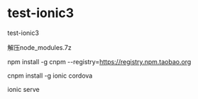 # test-ionic3
test-ionic3

解压node_modules.7z

npm install -g cnpm --registry=https://registry.npm.taobao.org

cnpm install -g ionic cordova

ionic serve